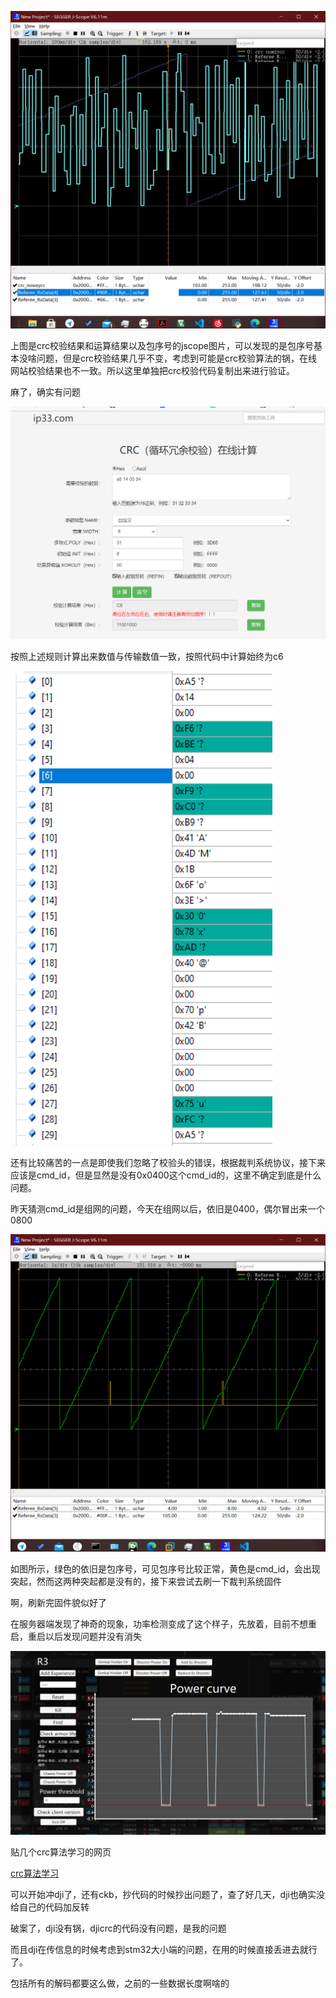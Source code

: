 ![](image/裁判系统通讯调试记录/1612298340666.png)

上图是crc校验结果和运算结果以及包序号的jscope图片，可以发现的是包序号基本没啥问题，但是crc校验结果几乎不变，考虑到可能是crc校验算法的锅，在线网站校验结果也不一致。所以这里单独把crc校验代码复制出来进行验证。

麻了，确实有问题

![](image/裁判系统通讯调试记录/1612302942305.png)

按照上述规则计算出来数值与传输数值一致，按照代码中计算始终为c6

![](image/裁判系统通讯调试记录/1612304213153.png)

还有比较痛苦的一点是即使我们忽略了校验头的错误，根据裁判系统协议，接下来应该是cmd_id，但是显然是没有0x0400这个cmd_id的，这里不确定到底是什么问题。

昨天猜测cmd_id是组网的问题，今天在组网以后，依旧是0400，偶尔冒出来一个0800

![](image/裁判系统通讯调试记录/1612416374216.png)

如图所示，绿色的依旧是包序号，可见包序号比较正常，黄色是cmd_id，会出现突起，然而这两种突起都是没有的，接下来尝试去刷一下裁判系统固件

啊，刷新完固件貌似好了

在服务器端发现了神奇的现象，功率检测变成了这个样子，先放着，目前不想重启，重启以后发现问题并没有消失

![](image/裁判系统通讯调试记录/1612418957379.png)

贴几个crc算法学习的网页

[crc算法学习](https://zhuanlan.zhihu.com/p/114049042)

可以开始冲dji了，还有ckb，抄代码的时候抄出问题了，查了好几天，dji也确实没给自己的代码加反转

破案了，dji没有锅，djicrc的代码没有问题，是我的问题

而且dji在传信息的时候考虑到stm32大小端的问题，在用的时候直接丢进去就行了。

包括所有的解码都要这么做，之前的一些数据长度啊啥的
